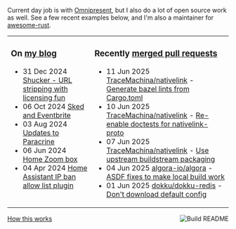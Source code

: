 Current day job is with [Omnipresent](https://www.omnipresent.com/), but I also do a lot of open source work as well. See a few recent examples below, and I'm also a maintainer for [awesome-rust](https://github.com/rust-unofficial/awesome-rust).

<table><tr><td valign="top">

### On [my blog](https://tevps.net/blog)
<!-- blog starts -->
* 31 Dec 2024 [Shucker - URL stripping with licensing fun](https://tevps.net/blog/2024/12/31/shucker-url-stripping-with-licensing-fun)
* 06 Oct 2024 [Sked and Eventbrite](https://tevps.net/blog/2024/10/06/sked-and-eventbrite)
* 03 Aug 2024 [Updates to Paracrine](https://tevps.net/blog/2024/08/03/updates-to-paracrine)
* 06 Jun 2024 [Home Zoom box](https://tevps.net/blog/2024/06/06/home-zoom-box)
* 04 Apr 2024 [Home Assistant IP ban allow list plugin](https://tevps.net/blog/2024/04/04/home-assistant-ip-ban-allow-list-plugin)
<!-- blog ends -->

</td><td valign="top">

### Recently [merged pull requests](https://github.com/search?o=desc&q=is%3Apr+author%3Apalfrey+-user%3Apalfrey+is%3Amerged+is%3Apublic&s=created&type=Issues)

<!-- prs starts -->
* 11 Jun 2025 [TraceMachina/nativelink](https://github.com/TraceMachina/nativelink) - [Generate bazel lints from Cargo.toml](https://github.com/TraceMachina/nativelink/pull/1820)
* 10 Jun 2025 [TraceMachina/nativelink](https://github.com/TraceMachina/nativelink) - [Re-enable doctests for nativelink-proto](https://github.com/TraceMachina/nativelink/pull/1824)
* 07 Jun 2025 [TraceMachina/nativelink](https://github.com/TraceMachina/nativelink) - [Use upstream buildstream packaging](https://github.com/TraceMachina/nativelink/pull/1815)
* 04 Jun 2025 [algora-io/algora](https://github.com/algora-io/algora) - [ASDF fixes to make local build work](https://github.com/algora-io/algora/pull/145)
* 01 Jun 2025 [dokku/dokku-redis](https://github.com/dokku/dokku-redis) - [Don't download default config](https://github.com/dokku/dokku-redis/pull/273)
<!-- prs ends -->

</td></tr></table>

<a href="https://github.com/palfrey/palfrey/actions"><img src="https://github.com/palfrey/palfrey/workflows/Build%20README/badge.svg?branch=main" align="right" alt="Build README"></a> <a href="https://tevps.net/blog/2020/7/11/customising-github-profile-pages/">How this works</a>
